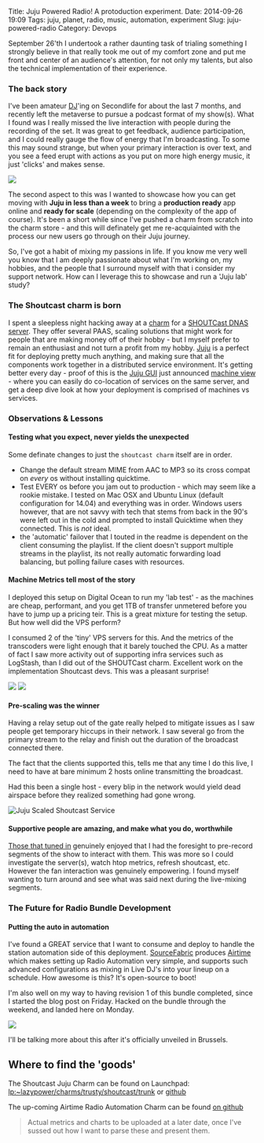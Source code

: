 Title: Juju Powered Radio! A protoduction experiment.
Date: 2014-09-26 19:09
Tags: juju, planet, radio, music, automation, experiment
Slug: juju-powered-radio
Category: Devops

September 26'th I undertook a rather daunting task of trialing something I strongly believe in that really took me out of my comfort zone and put me front and center of an audience's attention, for not only my talents, but also the technical implementation of their experience.


### The back story

I've been amateur [DJ](http://mixcloud.com/rahlgenesis/)'ing on Secondlife for about the last 7 months, and recently left the metaverse to pursue a podcast format of my show(s).  What I found was I really missed the live interaction with people during the recording of the set. It was great to get feedback, audience participation, and I could really gauge the flow of energy that I'm broadcasting. To some this may sound strange, but when your primary interaction is over text, and you see a feed erupt with actions as you put on more high energy music, it just 'clicks' and makes sense.

![](/content/images/2014/Sep/secondlife_dj.png)

The second aspect to this was I wanted to showcase how you can get moving with **Juju in less than a week** to bring a **production ready** app online and **ready for scale** (depending on the complexity of the app of course). It's been a short while since I've pushed a charm from scratch into the charm store - and this will definately get me re-acquiainted with the process our new users go through on their Juju journey.

So, I've got a habit of mixing my passions in life. If you know me very well you know that I am deeply passionate about what I'm working on, my hobbies, and the people that I surround myself with that i consider my support network. How can I leverage this to showcase and run a 'Juju lab' study?

### The Shoutcast charm is born

I spent a sleepless night hacking away at a [charm](https://code.launchpad.net/~lazypower/charms/trusty/shoutcast/trunk) for a [SHOUTCast DNAS server](http://www.shoutcast.com/BroadcastNow). They offer several PAAS, scaling solutions that might work for people that are making money off of their hobby - but I myself prefer to remain an enthusiast and not turn a profit from my hobby. [Juju](http://juju.ubuntu.com) is a perfect fit for deploying pretty much anything, and making sure that all the components work together in a distributed service environment. It's getting better every day - proof of this is the [Juju GUI](http://jujucharms.com) just announced [machine view](https://insights.ubuntu.com/2014/09/26/juju-machine-view-more-control-at-your-fingertips/) - where you can easily do co-location of services on the same server, and get a deep dive look at how your deployment is comprised of machines vs services.


### Observations & Lessons

#### Testing what you expect, never yields the unexpected
Some definate changes to just the `shoutcast charm` itself are in order.

- Change the default stream MIME from AAC to MP3 so its cross compat on *every* os without installing quicktime.
- Test EVERY os before you jam out to production - which may seem like a rookie mistake. I tested on Mac OSX and Ubuntu Linux (default configuration for 14.04) and everything was in order. Windows users however, that are not savvy with tech that stems from back in the 90's were left out in the cold and prompted to install Quicktime when they connected.  This is *not* ideal.
- the 'automatic' failover that I touted in the readme is dependent on the client consuming the playlist. If the client doesn't support multiple streams in the playlist, its not really automatic forwarding load balancing, but polling failure cases with resources.



#### Machine Metrics tell most of the story

I deployed this setup on Digital Ocean to run my 'lab test' - as the machines are cheap, performant, and you get 1TB of transfer unmetered before you have to jump up a pricing teir. This is a great mixture for testing the setup. But how well did the VPS perform?

I consumed 2 of the 'tiny' VPS servers for this. And the metrics of the transcoders were light enough that it barely touched the CPU. As a matter of fact I saw more activity out of supporting infra services such as LogStash, than I did out of the SHOUTCast charm. Excellent work on the implementation Shoutcast devs. This was a pleasant surprise!

![](/content/images/2014/Sep/ubuntu-do-prod-41c692c182e243318ebec209c576aff7---_116.png)
![](/content/images/2014/Sep/ubuntu-do-prod-22998e4b90d24ca682ce3892368139b1---_117.png)


#### Pre-scaling was the winner

Having a relay setup out of the gate really helped to mitigate issues as I saw people get temporary hiccups in their network. I saw several go from the primary stream to the relay and finish out the duration of the broadcast connected there.

The fact that the clients supported this, tells me that any time I do this live, I need to have at bare minimum 2 hosts online transmitting the broadcast.

Had this been a single host - every blip in the network would yield dead airspace before they realized something had gone wrong.

![Juju Scaled Shoutcast Service](/content/images/2014/Sep/Juju-Admin---Google-Chrome_127.png)

#### Supportive people are amazing, and make what you do, worthwhile

[Those that tuned in](https://plus.google.com/events/c00j89u3ipec61gmrlq11916fg8) genuinely enjoyed that I had the foresight to pre-record segments of the show to interact with them. This was more so I could investigate the server(s), watch htop metrics, refresh shoutcast, etc. However the fan interaction was genuinely empowering. I found myself wanting to turn around and see what was said next during the live-mixing segments.


### The Future for Radio Bundle Development


#### Putting the auto in automation

I've found a GREAT service that I want to consume and deploy to handle the station automation side of this deployment. [SourceFabric](http://sourcefabric.org) produces [Airtime](http://sourcefabric.org/airtime) which makes setting up Radio Automation very simple, and supports such advanced configurations as mixing in Live DJ's into your lineup on a schedule. How awesome is this? It's open-source to boot!

I'm also well on my way to having revision 1 of this bundle completed, since I started the blog post on Friday. Hacked on the bundle through the weekend, and landed here on Monday.

![](/content/images/2014/Sep/Workspace-1_126.png)

I'll be talking more about this after it's officially unveiled in Brussels.


## Where to find the 'goods'

The Shoutcast Juju Charm can be found on Launchpad: [lp:~lazypower/charms/trusty/shoutcast/trunk](https://code.launchpad.net/~lazypower/charms/trusty/shoutcast/trunk) or [ github](https://github.com/chuckbutler/shoutcast-charm)

The up-coming Airtime Radio Automation Charm can be found [on github](https://github.com/chuckbutler/airtime-charm)

> Actual metrics and charts to be uploaded at a later date, once I've sussed out how I want to parse these and present them.
